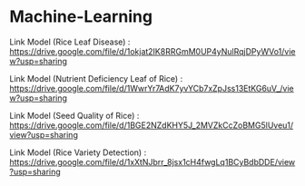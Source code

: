 # Machine-Learning
Link Model (Rice Leaf Disease) : https://drive.google.com/file/d/1okjat2IK8RRGmM0UP4yNulRqjDPyWVo1/view?usp=sharing

Link Model (Nutrient Deficiency Leaf of Rice) : https://drive.google.com/file/d/1WwrYr7AdK7yvYCb7xZpJss13EtKG6uV_/view?usp=sharing

Link Model (Seed Quality of Rice) : https://drive.google.com/file/d/1BGE2NZdKHY5J_2MVZkCcZoBMG5lUveu1/view?usp=sharing

Link Model (Rice Variety Detection) : https://drive.google.com/file/d/1xXtNJbrr_8jsx1cH4fwgLq1BCyBdbDDE/view?usp=sharing
